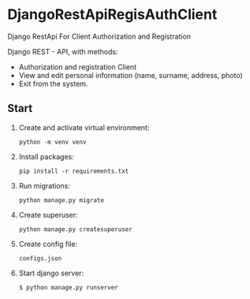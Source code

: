 # DjangoRestApiRegisAuthClient
Django RestApi For Client Authorization and Registration

Django REST - API, with methods:
- Authorization and registration Client
- View and edit personal information (name, surname, address, photo)
- Exit from the system.

## Start

1. Create and activate virtual environment:

    `python -m venv venv`

2. Install packages:

    `pip install -r requirements.txt`

3. Run migrations:

    `python manage.py migrate`

4. Create superuser:

    `python manage.py createsuperuser`

4. Create config file:

    `configs.json`

6. Start django server:
    
    `$ python manage.py runserver`
